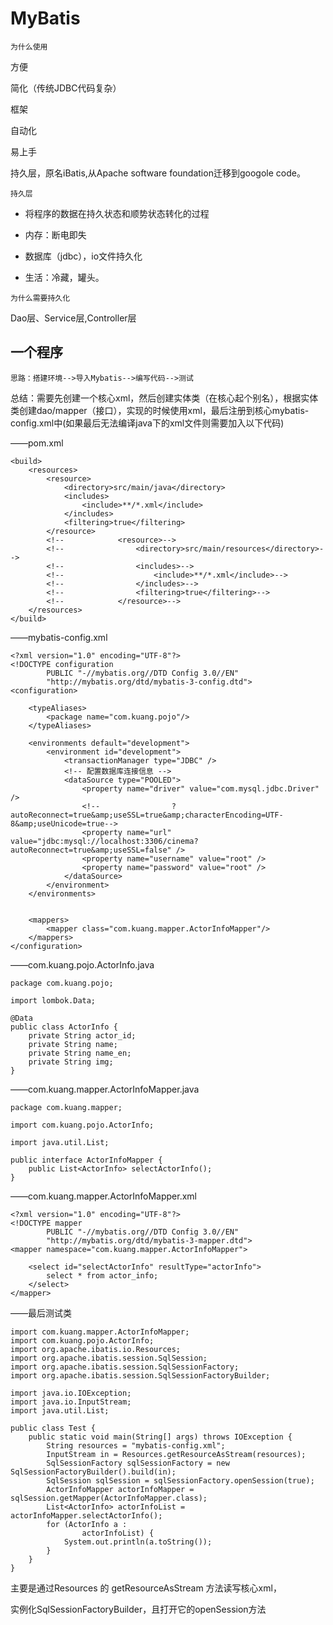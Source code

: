# MyBatis

`为什么使用`

方便

简化（传统JDBC代码复杂）

框架

自动化

易上手

持久层，原名iBatis,从Apache software foundation迁移到googole code。

`持久层`

+ 将程序的数据在持久状态和顺势状态转化的过程

+ 内存：断电即失

+ 数据库（jdbc），io文件持久化

+ 生活：冷藏，罐头。

`为什么需要持久化`

  Dao层、Service层,Controller层

## 一个程序

`思路：搭建环境-->导入Mybatis-->编写代码-->测试`

总结：需要先创建一个核心xml，然后创建实体类（在核心起个别名），根据实体类创建dao/mapper（接口），实现的时候使用xml，最后注册到核心mybatis-config.xml中(如果最后无法编译java下的xml文件则需要加入以下代码)

——pom.xml

```
<build>
    <resources>
        <resource>
            <directory>src/main/java</directory>
            <includes>
                <include>**/*.xml</include>
            </includes>
            <filtering>true</filtering>
        </resource>
        <!--            <resource>-->
        <!--                <directory>src/main/resources</directory>-->
        <!--                <includes>-->
        <!--                    <include>**/*.xml</include>-->
        <!--                </includes>-->
        <!--                <filtering>true</filtering>-->
        <!--            </resource>-->
    </resources>
</build>
```



——mybatis-config.xml

```
<?xml version="1.0" encoding="UTF-8"?>
<!DOCTYPE configuration
        PUBLIC "-//mybatis.org//DTD Config 3.0//EN"
        "http://mybatis.org/dtd/mybatis-3-config.dtd">
<configuration>

    <typeAliases>
        <package name="com.kuang.pojo"/>
    </typeAliases>

    <environments default="development">
        <environment id="development">
            <transactionManager type="JDBC" />
            <!-- 配置数据库连接信息 -->
            <dataSource type="POOLED">
                <property name="driver" value="com.mysql.jdbc.Driver" />
                <!--                ?autoReconnect=true&amp;useSSL=true&amp;characterEncoding=UTF-8&amp;useUnicode=true-->
                <property name="url" value="jdbc:mysql://localhost:3306/cinema?autoReconnect=true&amp;useSSL=false" />
                <property name="username" value="root" />
                <property name="password" value="root" />
            </dataSource>
        </environment>
    </environments>


    <mappers>
        <mapper class="com.kuang.mapper.ActorInfoMapper"/>
    </mappers>
</configuration>
```



——com.kuang.pojo.ActorInfo.java

```
package com.kuang.pojo;

import lombok.Data;

@Data
public class ActorInfo {
    private String actor_id;
    private String name;
    private String name_en;
    private String img;
}
```

——com.kuang.mapper.ActorInfoMapper.java

```
package com.kuang.mapper;

import com.kuang.pojo.ActorInfo;

import java.util.List;

public interface ActorInfoMapper {
    public List<ActorInfo> selectActorInfo();
}
```

——com.kuang.mapper.ActorInfoMapper.xml

```
<?xml version="1.0" encoding="UTF-8"?>
<!DOCTYPE mapper
        PUBLIC "-//mybatis.org//DTD Config 3.0//EN"
        "http://mybatis.org/dtd/mybatis-3-mapper.dtd">
<mapper namespace="com.kuang.mapper.ActorInfoMapper">

    <select id="selectActorInfo" resultType="actorInfo">
        select * from actor_info;
    </select>
</mapper>
```

——最后测试类

```
import com.kuang.mapper.ActorInfoMapper;
import com.kuang.pojo.ActorInfo;
import org.apache.ibatis.io.Resources;
import org.apache.ibatis.session.SqlSession;
import org.apache.ibatis.session.SqlSessionFactory;
import org.apache.ibatis.session.SqlSessionFactoryBuilder;

import java.io.IOException;
import java.io.InputStream;
import java.util.List;

public class Test {
    public static void main(String[] args) throws IOException {
        String resources = "mybatis-config.xml";
        InputStream in = Resources.getResourceAsStream(resources);
        SqlSessionFactory sqlSessionFactory = new SqlSessionFactoryBuilder().build(in);
        SqlSession sqlSession = sqlSessionFactory.openSession(true);
        ActorInfoMapper actorInfoMapper = sqlSession.getMapper(ActorInfoMapper.class);
        List<ActorInfo> actorInfoList = actorInfoMapper.selectActorInfo();
        for (ActorInfo a :
                actorInfoList) {
            System.out.println(a.toString());
        }
    }
}
```

主要是通过Resources 的 getResourceAsStream 方法读写核心xml，

实例化SqlSessionFactoryBuilder，且打开它的openSession方法